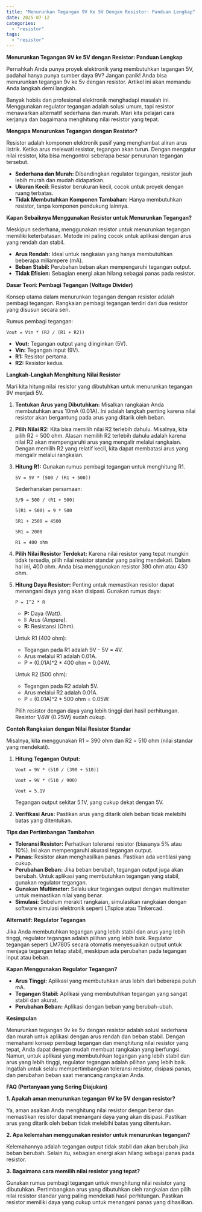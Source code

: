 ```yaml
---
title: "Menurunkan Tegangan 9V Ke 5V Dengan Resistor: Panduan Lengkap"
date: 2025-07-12
categories: 
  - "resistor"
tags: 
  - "resistor"
---
```


**Menurunkan Tegangan 9V ke 5V dengan Resistor: Panduan Lengkap**

Pernahkah Anda punya proyek elektronik yang membutuhkan tegangan 5V, padahal hanya punya sumber daya 9V? Jangan panik! Anda bisa menurunkan tegangan 9v ke 5v dengan resistor. Artikel ini akan memandu Anda langkah demi langkah.

Banyak hobiis dan profesional elektronik menghadapi masalah ini. Menggunakan regulator tegangan adalah solusi umum, tapi resistor menawarkan alternatif sederhana dan murah. Mari kita pelajari cara kerjanya dan bagaimana menghitung nilai resistor yang tepat.

**Mengapa Menurunkan Tegangan dengan Resistor?**

Resistor adalah komponen elektronik pasif yang menghambat aliran arus listrik. Ketika arus melewati resistor, tegangan akan turun. Dengan mengatur nilai resistor, kita bisa mengontrol seberapa besar penurunan tegangan tersebut.

- **Sederhana dan Murah:** Dibandingkan regulator tegangan, resistor jauh lebih murah dan mudah didapatkan.
- **Ukuran Kecil:** Resistor berukuran kecil, cocok untuk proyek dengan ruang terbatas.
- **Tidak Membutuhkan Komponen Tambahan:** Hanya membutuhkan resistor, tanpa komponen pendukung lainnya.

**Kapan Sebaiknya Menggunakan Resistor untuk Menurunkan Tegangan?**

Meskipun sederhana, menggunakan resistor untuk menurunkan tegangan memiliki keterbatasan. Metode ini paling cocok untuk aplikasi dengan arus yang rendah dan stabil.

- **Arus Rendah:** Ideal untuk rangkaian yang hanya membutuhkan beberapa miliampere (mA).
- **Beban Stabil:** Perubahan beban akan mempengaruhi tegangan output.
- **Tidak Efisien:** Sebagian energi akan hilang sebagai panas pada resistor.

**Dasar Teori: Pembagi Tegangan (Voltage Divider)**

Konsep utama dalam menurunkan tegangan dengan resistor adalah pembagi tegangan. Rangkaian pembagi tegangan terdiri dari dua resistor yang disusun secara seri.

Rumus pembagi tegangan:

```
Vout = Vin * (R2 / (R1 + R2))
```

- **Vout:** Tegangan output yang diinginkan (5V).
- **Vin:** Tegangan input (9V).
- **R1:** Resistor pertama.
- **R2:** Resistor kedua.

**Langkah-Langkah Menghitung Nilai Resistor**

Mari kita hitung nilai resistor yang dibutuhkan untuk menurunkan tegangan 9V menjadi 5V.

1. **Tentukan Arus yang Dibutuhkan:** Misalkan rangkaian Anda membutuhkan arus 10mA (0.01A). Ini adalah langkah penting karena nilai resistor akan bergantung pada arus yang ditarik oleh beban.
2. **Pilih Nilai R2:** Kita bisa memilih nilai R2 terlebih dahulu. Misalnya, kita pilih R2 = 500 ohm. Alasan memilih R2 terlebih dahulu adalah karena nilai R2 akan mempengaruhi arus yang mengalir melalui rangkaian. Dengan memilih R2 yang relatif kecil, kita dapat membatasi arus yang mengalir melalui rangkaian.
3. **Hitung R1:** Gunakan rumus pembagi tegangan untuk menghitung R1.
    
    ```
    5V = 9V * (500 / (R1 + 500))
    ```
    
    Sederhanakan persamaan:
    
    ```
    5/9 = 500 / (R1 + 500)
    ```
    
    ```
    5(R1 + 500) = 9 * 500
    ```
    
    ```
    5R1 + 2500 = 4500
    ```
    
    ```
    5R1 = 2000
    ```
    
    ```
    R1 = 400 ohm
    ```
    
4. **Pilih Nilai Resistor Terdekat:** Karena nilai resistor yang tepat mungkin tidak tersedia, pilih nilai resistor standar yang paling mendekati. Dalam hal ini, 400 ohm. Anda bisa menggunakan resistor 390 ohm atau 430 ohm.
5. **Hitung Daya Resistor:** Penting untuk memastikan resistor dapat menangani daya yang akan disipasi. Gunakan rumus daya:
    
    ```
    P = I^2 * R
    ```
    
    - **P:** Daya (Watt).
    - **I:** Arus (Ampere).
    - **R:** Resistansi (Ohm).
    
    Untuk R1 (400 ohm):
    
    - Tegangan pada R1 adalah 9V - 5V = 4V.
    - Arus melalui R1 adalah 0.01A.
    - P = (0.01A)^2 \* 400 ohm = 0.04W.
    
    Untuk R2 (500 ohm):
    
    - Tegangan pada R2 adalah 5V.
    - Arus melalui R2 adalah 0.01A.
    - P = (0.01A)^2 \* 500 ohm = 0.05W.
    
    Pilih resistor dengan daya yang lebih tinggi dari hasil perhitungan. Resistor 1/4W (0.25W) sudah cukup.
    

**Contoh Rangkaian dengan Nilai Resistor Standar**

Misalnya, kita menggunakan R1 = 390 ohm dan R2 = 510 ohm (nilai standar yang mendekati).

1. **Hitung Tegangan Output:**
    
    ```
    Vout = 9V * (510 / (390 + 510))
    ```
    
    ```
    Vout = 9V * (510 / 900)
    ```
    
    ```
    Vout = 5.1V
    ```
    
    Tegangan output sekitar 5.1V, yang cukup dekat dengan 5V.
    
2. **Verifikasi Arus:** Pastikan arus yang ditarik oleh beban tidak melebihi batas yang ditentukan.

**Tips dan Pertimbangan Tambahan**

- **Toleransi Resistor:** Perhatikan toleransi resistor (biasanya 5% atau 10%). Ini akan mempengaruhi akurasi tegangan output.
- **Panas:** Resistor akan menghasilkan panas. Pastikan ada ventilasi yang cukup.
- **Perubahan Beban:** Jika beban berubah, tegangan output juga akan berubah. Untuk aplikasi yang membutuhkan tegangan yang stabil, gunakan regulator tegangan.
- **Gunakan Multimeter:** Selalu ukur tegangan output dengan multimeter untuk memastikan nilai yang benar.
- **Simulasi:** Sebelum merakit rangkaian, simulasikan rangkaian dengan software simulasi elektronik seperti LTspice atau Tinkercad.

**Alternatif: Regulator Tegangan**

Jika Anda membutuhkan tegangan yang lebih stabil dan arus yang lebih tinggi, regulator tegangan adalah pilihan yang lebih baik. Regulator tegangan seperti LM7805 secara otomatis menyesuaikan output untuk menjaga tegangan tetap stabil, meskipun ada perubahan pada tegangan input atau beban.

**Kapan Menggunakan Regulator Tegangan?**

- **Arus Tinggi:** Aplikasi yang membutuhkan arus lebih dari beberapa puluh mA.
- **Tegangan Stabil:** Aplikasi yang membutuhkan tegangan yang sangat stabil dan akurat.
- **Perubahan Beban:** Aplikasi dengan beban yang berubah-ubah.

**Kesimpulan**

Menurunkan tegangan 9v ke 5v dengan resistor adalah solusi sederhana dan murah untuk aplikasi dengan arus rendah dan beban stabil. Dengan memahami konsep pembagi tegangan dan menghitung nilai resistor yang tepat, Anda dapat dengan mudah membuat rangkaian yang berfungsi. Namun, untuk aplikasi yang membutuhkan tegangan yang lebih stabil dan arus yang lebih tinggi, regulator tegangan adalah pilihan yang lebih baik. Ingatlah untuk selalu mempertimbangkan toleransi resistor, disipasi panas, dan perubahan beban saat merancang rangkaian Anda.

**FAQ (Pertanyaan yang Sering Diajukan)**

**1\. Apakah aman menurunkan tegangan 9V ke 5V dengan resistor?**

Ya, aman asalkan Anda menghitung nilai resistor dengan benar dan memastikan resistor dapat menangani daya yang akan disipasi. Pastikan arus yang ditarik oleh beban tidak melebihi batas yang ditentukan.

**2\. Apa kelemahan menggunakan resistor untuk menurunkan tegangan?**

Kelemahannya adalah tegangan output tidak stabil dan akan berubah jika beban berubah. Selain itu, sebagian energi akan hilang sebagai panas pada resistor.

**3\. Bagaimana cara memilih nilai resistor yang tepat?**

Gunakan rumus pembagi tegangan untuk menghitung nilai resistor yang dibutuhkan. Pertimbangkan arus yang dibutuhkan oleh rangkaian dan pilih nilai resistor standar yang paling mendekati hasil perhitungan. Pastikan resistor memiliki daya yang cukup untuk menangani panas yang dihasilkan.
